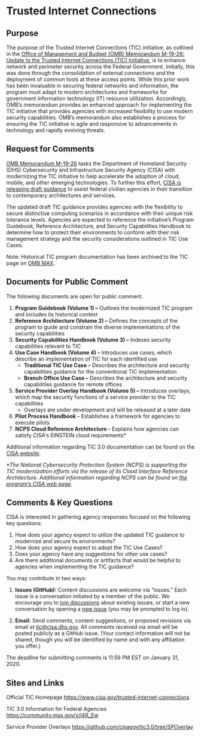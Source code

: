# Trusted Internet Connections

## Purpose
The purpose of the Trusted Internet Connections (TIC) initiative, as outlined in the [Office of Management and Budget (OMB) Memorandum M-19-26: Update to the Trusted Internet Connections (TIC) Initiative](https://www.whitehouse.gov/wp-content/uploads/2019/09/M-19-26.pdf), is to enhance network and perimeter security across the Federal Government. Initially, this was done through the consolidation of external connections and the deployment of common tools at these access points. While this prior work has been invaluable in securing federal networks and information, the program must adapt to modern architectures and frameworks for government information technology (IT) resource utilization. Accordingly, OMB’s memorandum provides an enhanced approach for implementing the TIC initiative that provides agencies with increased flexibility to use modern security capabilities. OMB’s memorandum also establishes a process for ensuring the TIC initiative is agile and responsive to advancements in technology and rapidly evolving threats.

## Request for Comments
[OMB Memorandum M-19-26](https://www.whitehouse.gov/wp-content/uploads/2019/09/M-19-26.pdf) tasks the Department of Homeland Security (DHS) Cybersecurity and Infrastructure Security Agency (CISA) with modernizing the TIC initiative to help accelerate the adoption of cloud, mobile, and other emerging technologies. To further this effort, [CISA is releasing draft guidance](https://www.cisa.gov/trusted-internet-connections) to assist federal civilian agencies in their transition to contemporary architectures and services.

The updated draft TIC guidance provides agencies with the flexibility to secure distinctive computing scenarios in accordance with their unique risk tolerance levels. Agencies are expected to reference the initiative’s Program Guidebook, Reference Architecture, and Security Capabilities Handbook to determine how to protect their environments to conform with their risk management strategy and the security considerations outlined in TIC Use Cases.

Note: Historical TIC program documentation has been archived to the TIC page on [OMB MAX](https://community.max.gov/x/I4R_Ew).

## Documents for Public Comment
The following documents are open for public comment. 

1. **Program Guidebook (Volume 1) –** Outlines the modernized TIC program and includes its historical context
2. **Reference Architecture (Volume 2) –** Defines the concepts of the program to guide and constrain the diverse implementations of the security capabilities
3. **Security Capabilities Handbook (Volume 3) –** Indexes security capabilities relevant to TIC
4. **Use Case Handbook (Volume 4) –** Introduces use cases, which describe an implementation of TIC for each identified use
   * **Traditional TIC Use Case –** Describes the architecture and security capabilities guidance for the conventional TIC implementation
   * **Branch Office Use Case –** Describes the architecture and security capabilities guidance for remote offices
5. **Service Provider Overlay Handbook (Volume 5) –** Introduces overlays, which map the security functions of a service provider to the TIC capabilities
   * Overlays are under development and will be released at a later date
6. **Pilot Process Handbook -** Establishes a framework for agencies to execute pilots
7. **NCPS Cloud Reference Architecture -** Explains how agencies can satisfy CISA's EINSTEIN cloud requirements*

Additional information regarding TIC 3.0  documentation can be found on the [CISA website](https://www.cisa.gov/trusted-internet-connections).

_*The National Cybersecurity Protection System (NCPS) is supporting the TIC modernization efforts via the release of its Cloud Interface Reference Architecture. Additional information regarding NCPS can be found on [the program’s CISA web page](https://www.cisa.gov/national-cybersecurity-protection-system-ncps)._

## Comments & Key Questions
CISA is interested in gathering agency responses focused on the following key questions: 
1.	How does your agency expect to utilize the updated TIC guidance to modernize and secure its environments?
2.	How does your agency expect to adopt the TIC Use Cases?
3.	Does your agency have any suggestions for other use cases?
4.	Are there additional documents or artifacts that would be helpful to agencies when implementing the TIC guidance? 

You may contribute in two ways:

1. **Issues (GitHub):** Content discussions are welcome via “issues.” Each issue is a conversation initiated by a member of the public. We encourage you to [join discussions](https://github.com/cisagov/cyber.dhs.gov/issues) about existing issues, or start a new conversation by opening a [new issue](TBD) (you may be prompted to log in).

2. **Email:** Send comments, content suggestions, or proposed revisions via email at tic@cisa.dhs.gov. All comments received via email will be posted publicly as a GitHub issue. (Your contact information will not be shared, though you will be identified by name and with any affiliation you offer.)

The deadline for submitting comments is 11:59 PM EST on January 31, 2020.

## Sites and Links
Official TIC Homepage https://www.cisa.gov/trusted-internet-connections

TIC 3.0 Information for Federal Agencies https://community.max.gov/x/I4R_Ew

Service Provider Overlays https://github.com/cisagov/tic3.0/tree/SPOverlay
